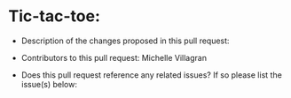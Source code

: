 # Tic-tac-toe:

- Description of the changes proposed in this pull request:

- Contributors to this pull request: Michelle Villagran

- Does this pull request reference any related issues? If so please list the issue(s) below:
